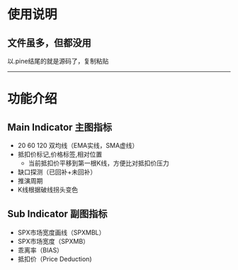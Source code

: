 # 使用说明
## 文件虽多，但都没用
以.pine结尾的就是源码了，复制粘贴

---

# 功能介绍

## Main Indicator 主图指标
* 20 60 120 双均线（EMA实线，SMA虚线）
* 抵扣价标记,价格标签,相对位置
  * 当前抵扣价平移到第一根K线，方便比对抵扣价压力
* 缺口探测（已回补+未回补）
* 推演周期
* K线根据破线拐头变色

## Sub Indicator 副图指标
* SPX市场宽度画线（SPXMBL）
* SPX市场宽度（SPXMB）
* 乖离率（BIAS）
* 抵扣价（Price Deduction)